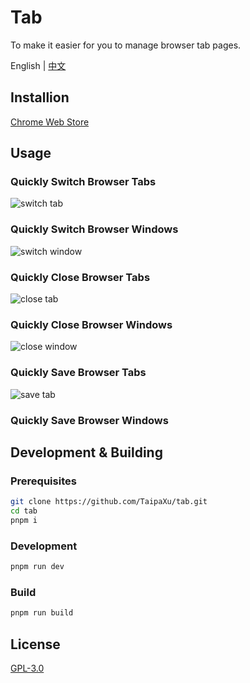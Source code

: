 # Tab

To make it easier for you to manage browser tab pages.

English | [中文](./README_ZH.md)

## Installion

[Chrome Web Store](https://chrome.google.com/webstore/detail/tab/jjihajofddejmecdigfhddjkondfjkgf?hl=en)

## Usage

### Quickly Switch Browser Tabs

![switch tab](./switchTab.gif)

### Quickly Switch Browser Windows

![switch window](./switchWindow.gif)

### Quickly Close Browser Tabs

![close tab](./closeTab.gif)

### Quickly Close Browser Windows

![close window](./closeWindow.gif)

### Quickly Save Browser Tabs

![save tab](./saveTab.gif)

### Quickly Save Browser Windows

## Development & Building

### Prerequisites

```bash
git clone https://github.com/TaipaXu/tab.git
cd tab
pnpm i
```

### Development

```bash
pnpm run dev
```

### Build

```bash
pnpm run build
```

## License

[GPL-3.0](LICENSE)
